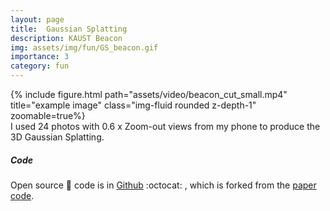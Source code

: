 ```yaml
---
layout: page
title:  Gaussian Splatting
description: KAUST Beacon
img: assets/img/fun/GS_beacon.gif
importance: 3
category: fun
---
```



<div class="row">
    <div class="col-sm mt-3 mt-md-0">
        {% include figure.html path="assets/video/beacon_cut_small.mp4" title="example image" class="img-fluid rounded z-depth-1" zoomable=true%}
    </div>
</div>
<div class="caption">
    I used 24 photos with 0.6 x Zoom-out views from my phone to produce the 3D Gaussian Splatting. 
</div>


##### <i class='fa fa-code'>Code</i>
Open source :snake: code is in [Github](https://github.com/WWmore/gaussian-splatting) :octocat: , which is forked from the [paper code](https://github.com/graphdeco-inria/gaussian-splatting).